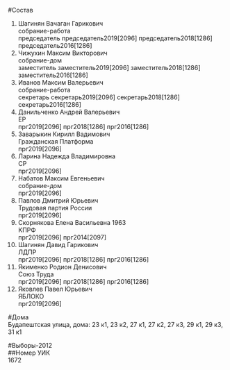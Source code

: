 #Состав  
1. Шагинян Вачаган Гарикович  
    собрание-работа  
    председатель председатель2019[2096] председатель2018[1286] председатель2016[1286]  
2. Чижухин Максим Викторович  
    собрание-дом  
    заместитель заместитель2019[2096] заместитель2018[1286] заместитель2016[1286]  
3. Иванов Максим Валерьевич  
    собрание-работа  
    секретарь секретарь2019[2096] секретарь2018[1286] секретарь2016[1286]  
4. Данильченко Андрей Валерьевич  
    ЕР  
    прг2019[2096] прг2018[1286] прг2016[1286]  
5. Заварыкин Кирилл Вадимович  
    Гражданская Платформа  
    прг2019[2096]  
6. Ларина Надежда Владимировна  
    СР  
    прг2019[2096]  
7. Набатов Максим Евгеньевич  
    собрание-дом  
    прг2019[2096]  
8. Павлов Дмитрий Юрьевич  
    Трудовая партия России  
    прг2019[2096]  
9. Скорнякова Елена Васильевна 1963  
    КПРФ  
    прг2019[2096] прг2014[2097]  
10. Шагинян Давид Гарикович  
    ЛДПР  
    прг2019[2096] прг2018[1286] прг2016[1286]  
11. Якименко Родион Денисович  
    Союз Труда  
    прг2019[2096] прг2018[1286] прг2016[1286]  
12. Яковлев Павел Юрьевич  
    ЯБЛОКО  
    прг2019[2096]  
  
#Дома  
Будапештская улица, дома: 23 к1, 23 к2, 27 к1, 27 к2, 27 к3, 29 к1, 29 к3, 31 к1  
  
#Выборы-2012  
##Номер УИК  
1672  

